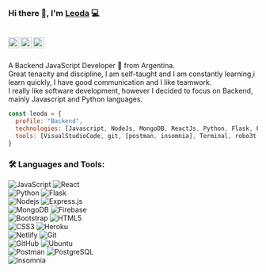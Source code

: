 ### Hi there 👋, I'm [Leoda](https://github.com/leod-e1) 💻

<br/>
<a href="https://www.linkedin.com/in/leonardo-d-angeli-9723b7177">
  <img align="left" alt="leoda's Linkedin" width="22px" src="https://cdn.jsdelivr.net/npm/simple-icons@v3/icons/linkedin.svg" />
</a>

<a href="https://www.instagram.com/puro_back.js/">
  <img align="left" alt="puroback's instagram" width="22px" src="https://cdn.jsdelivr.net/npm/simple-icons@v3/icons/instagram.svg" />
</a>

<a href="mailto:leodangeli12@gmail.com?subject=Email%20Subject">
  <img align="left" alt="leoda's Email" width="22px" src="https://cdn.jsdelivr.net/npm/simple-icons@v3/icons/gmail.svg" />
</a><br/><br/>

<p>
  A Backend JavaScript Developer 🚀 from Argentina.<br/>
  Great tenacity and discipline, I am self-taught and I am constantly learning,i learn quickly, I have good communication and I like teamwork.<br/>
  I really like software development, however I decided to focus on Backend, mainly Javascript and Python languages.
</p>


```js
const leoda = {
  profile: "Backend",
  technologies: [Javascript, NodeJs, MongoDB, ReactJs, Python, Flask, PostgreSQL],
  tools: [VisualStudioCode, git, [postman, insomnia], Terminal, robo3t, pgAdmin]
}
```
### 🛠️ Languages and Tools:

![JavaScript](https://img.shields.io/badge/-JavaScript-white?style=flat-square&logo=javascript) 
![React](https://img.shields.io/badge/-React-white?style=flat-square&logo=react)<br/>
![Python](https://img.shields.io/badge/-Python-white?style=flat-square&logo=python)
![Flask](https://img.shields.io/badge/-Flask-black?style=flat-square&logo=flask) <br/>
![Nodejs](https://img.shields.io/badge/-Nodejs-white?style=flat-square&logo=Node.js)
![Express.js](https://img.shields.io/badge/-Express-white?style=flat-square&logo=expressjs)<br/>
![MongoDB](https://img.shields.io/badge/-MongoDB-white?style=flat-square&logo=mongodb)
![Firebase](https://img.shields.io/badge/-Firebase-white?style=flat-square&logo=Firebase)<br/>
![Bootstrap](https://img.shields.io/badge/-Bootstrap-white?style=flat-square&logo=bootstrap)
![HTML5](https://img.shields.io/badge/-HTML5-black?style=flat-square&logo=html5&logoColor=white)<br/>
![CSS3](https://img.shields.io/badge/-CSS3-black?style=flat-square&logo=css3)
![Heroku](https://img.shields.io/badge/-Heroku-white?style=flat-square&logo=heroku)<br/>
![Netlify](https://img.shields.io/badge/-Netlify-white?style=flat-square&logo=netlify)
![Git](https://img.shields.io/badge/-Git-white?style=flat-square&logo=git)<br/>
![GitHub](https://img.shields.io/badge/-GitHub-black?style=flat-square&logo=github)
![Ubuntu](https://img.shields.io/badge/-Ubuntu-white?style=flat-square&logo=ubuntu)<br/>
![Postman](https://img.shields.io/badge/-Postman-white?style=flat-square&logo=postman)
![PostgreSQL](https://img.shields.io/badge/-PostgreSQL-black?style=flat-square&logo=postgresql)<br/>
![Insomnia](https://img.shields.io/badge/-Insomnia-black?style=flat-square&logo=insomnia) 
